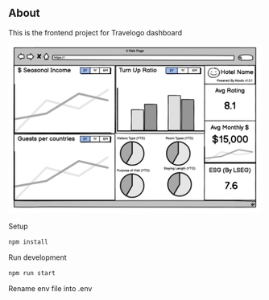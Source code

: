 ## About

This is the frontend project for Travelogo dashboard

<img src="./assets/akado-dashboard-wireframe.png" alt="Akado dashboard wirefram" width="1200"/>

Setup

```sh
npm install
```

Run development

```sh
npm run start
```

Rename env file into .env
